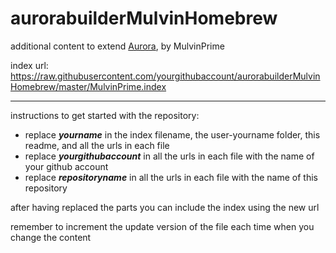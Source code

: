 # aurorabuilderMulvinHomebrew
additional content to extend [Aurora](https://aurorabuilder.com/), by MulvinPrime

index url: https://raw.githubusercontent.com/yourgithubaccount/aurorabuilderMulvinHomebrew/master/MulvinPrime.index

---

instructions to get started with the repository:

- replace ***yourname*** in the index filename, the user-yourname folder, this readme, and all the urls in each file
- replace ***yourgithubaccount*** in all the urls in each file with the name of your github account
- replace ***repositoryname*** in all the urls in each file with the name of this repository

after having replaced the parts you can include the index using the new url

remember to increment the update version of the file each time when you change the content
